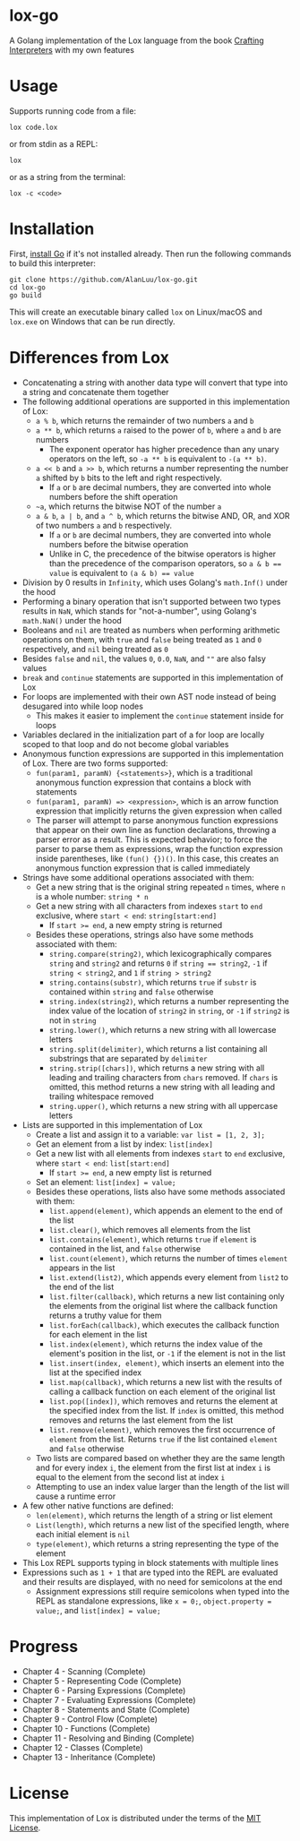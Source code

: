 # lox-go
A Golang implementation of the Lox language from the book [Crafting Interpreters](https://craftinginterpreters.com/) with my own features

# Usage
Supports running code from a file:
```
lox code.lox
```
or from stdin as a REPL:
```
lox
```
or as a string from the terminal:
```
lox -c <code>
```

# Installation
First, [install Go](https://go.dev/doc/install) if it's not installed already. Then run the following commands to build this interpreter:
```
git clone https://github.com/AlanLuu/lox-go.git
cd lox-go
go build
```
This will create an executable binary called `lox` on Linux/macOS and `lox.exe` on Windows that can be run directly.

# Differences from Lox
- Concatenating a string with another data type will convert that type into a string and concatenate them together
- The following additional operations are supported in this implementation of Lox:
    - `a % b`, which returns the remainder of two numbers `a` and `b`
    - `a ** b`, which returns `a` raised to the power of `b`, where `a` and `b` are numbers
        - The exponent operator has higher precedence than any unary operators on the left, so `-a ** b` is equivalent to `-(a ** b)`.
    - `a << b` and `a >> b`, which returns a number representing the number `a` shifted by `b` bits to the left and right respectively.
        - If `a` or `b` are decimal numbers, they are converted into whole numbers before the shift operation
    - `~a`, which returns the bitwise NOT of the number `a`
    - `a & b`, `a | b`, and `a ^ b`, which returns the bitwise AND, OR, and XOR of two numbers `a` and `b` respectively.
        - If `a` or `b` are decimal numbers, they are converted into whole numbers before the bitwise operation
        - Unlike in C, the precedence of the bitwise operators is higher than the precedence of the comparison operators, so `a & b == value` is equivalent to `(a & b) == value`
- Division by 0 results in `Infinity`, which uses Golang's `math.Inf()` under the hood
- Performing a binary operation that isn't supported between two types results in `NaN`, which stands for "not-a-number", using Golang's `math.NaN()` under the hood
- Booleans and `nil` are treated as numbers when performing arithmetic operations on them, with `true` and `false` being treated as `1` and `0` respectively, and `nil` being treated as `0`
- Besides `false` and `nil`, the values `0`, `0.0`, `NaN`, and `""` are also falsy values
- `break` and `continue` statements are supported in this implementation of Lox
- For loops are implemented with their own AST node instead of being desugared into while loop nodes
    - This makes it easier to implement the `continue` statement inside for loops
- Variables declared in the initialization part of a for loop are locally scoped to that loop and do not become global variables
- Anonymous function expressions are supported in this implementation of Lox. There are two forms supported:
    - `fun(param1, paramN) {<statements>}`, which is a traditional anonymous function expression that contains a block with statements
    - `fun(param1, paramN) => <expression>`, which is an arrow function expression that implicitly returns the given expression when called
    - The parser will attempt to parse anonymous function expressions that appear on their own line as function declarations, throwing a parser error as a result. This is expected behavior; to force the parser to parse them as expressions, wrap the function expression inside parentheses, like `(fun() {})()`. In this case, this creates an anonymous function expression that is called immediately
- Strings have some additional operations associated with them:
    - Get a new string that is the original string repeated `n` times, where `n` is a whole number: `string * n`
    - Get a new string with all characters from indexes `start` to `end` exclusive, where `start < end`: `string[start:end]`
        - If `start >= end`, a new empty string is returned
    - Besides these operations, strings also have some methods associated with them:
        - `string.compare(string2)`, which lexicographically compares `string` and `string2` and returns `0` if `string == string2`, `-1` if `string < string2`, and `1` if `string > string2`
        - `string.contains(substr)`, which returns `true` if `substr` is contained within `string` and `false` otherwise
        - `string.index(string2)`, which returns a number representing the index value of the location of `string2` in `string`, or `-1` if `string2` is not in `string`
        - `string.lower()`, which returns a new string with all lowercase letters
        - `string.split(delimiter)`, which returns a list containing all substrings that are separated by `delimiter`
        - `string.strip([chars])`, which returns a new string with all leading and trailing characters from `chars` removed. If `chars` is omitted, this method returns a new string with all leading and trailing whitespace removed
        - `string.upper()`, which returns a new string with all uppercase letters
- Lists are supported in this implementation of Lox
    - Create a list and assign it to a variable: `var list = [1, 2, 3];`
    - Get an element from a list by index: `list[index]`
    - Get a new list with all elements from indexes `start` to `end` exclusive, where `start < end`: `list[start:end]`
        - If `start >= end`, a new empty list is returned
    - Set an element: `list[index] = value;`
    - Besides these operations, lists also have some methods associated with them:
        - `list.append(element)`, which appends an element to the end of the list
        - `list.clear()`, which removes all elements from the list
        - `list.contains(element)`, which returns `true` if `element` is contained in the list, and `false` otherwise
        - `list.count(element)`, which returns the number of times `element` appears in the list
        - `list.extend(list2)`, which appends every element from `list2` to the end of the list
        - `list.filter(callback)`, which returns a new list containing only the elements from the original list where the callback function returns a truthy value for them
        - `list.forEach(callback)`, which executes the callback function for each element in the list
        - `list.index(element)`, which returns the index value of the element's position in the list, or `-1` if the element is not in the list
        - `list.insert(index, element)`, which inserts an element into the list at the specified index
        - `list.map(callback)`, which returns a new list with the results of calling a callback function on each element of the original list
        - `list.pop([index])`, which removes and returns the element at the specified index from the list. If `index` is omitted, this method removes and returns the last element from the list
        - `list.remove(element)`, which removes the first occurrence of `element` from the list. Returns `true` if the list contained `element` and `false` otherwise
    - Two lists are compared based on whether they are the same length and for every index `i`, the element from the first list at index `i` is equal to the element from the second list at index `i`
    - Attempting to use an index value larger than the length of the list will cause a runtime error
- A few other native functions are defined:
    - `len(element)`, which returns the length of a string or list element
    - `List(length)`, which returns a new list of the specified length, where each initial element is `nil`
    - `type(element)`, which returns a string representing the type of the element
- This Lox REPL supports typing in block statements with multiple lines
- Expressions such as `1 + 1` that are typed into the REPL are evaluated and their results are displayed, with no need for semicolons at the end
    - Assignment expressions still require semicolons when typed into the REPL as standalone expressions, like `x = 0;`, `object.property = value;`, and `list[index] = value;`

# Progress
- Chapter 4 - Scanning (Complete)
- Chapter 5 - Representing Code (Complete)
- Chapter 6 - Parsing Expressions (Complete)
- Chapter 7 - Evaluating Expressions (Complete)
- Chapter 8 - Statements and State (Complete)
- Chapter 9 - Control Flow (Complete)
- Chapter 10 - Functions (Complete)
- Chapter 11 - Resolving and Binding (Complete)
- Chapter 12 - Classes (Complete)
- Chapter 13 - Inheritance (Complete)

# License
This implementation of Lox is distributed under the terms of the [MIT License](https://github.com/AlanLuu/lox-go/blob/main/LICENSE).
